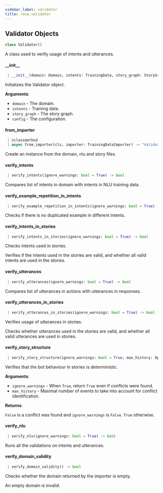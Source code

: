 ```yaml
---
sidebar_label: validator
title: rasa.validator
---
```


## Validator Objects

```python
class Validator()
```

A class used to verify usage of intents and utterances.

#### \_\_init\_\_

```python
 | __init__(domain: Domain, intents: TrainingData, story_graph: StoryGraph, config: Optional[Dict[Text, Any]]) -> None
```

Initializes the Validator object.

**Arguments**:

- `domain` - The domain.
- `intents` - Training data.
- `story_graph` - The story graph.
- `config` - The configuration.

#### from\_importer

```python
 | @classmethod
 | async from_importer(cls, importer: TrainingDataImporter) -> "Validator"
```

Create an instance from the domain, nlu and story files.

#### verify\_intents

```python
 | verify_intents(ignore_warnings: bool = True) -> bool
```

Compares list of intents in domain with intents in NLU training data.

#### verify\_example\_repetition\_in\_intents

```python
 | verify_example_repetition_in_intents(ignore_warnings: bool = True) -> bool
```

Checks if there is no duplicated example in different intents.

#### verify\_intents\_in\_stories

```python
 | verify_intents_in_stories(ignore_warnings: bool = True) -> bool
```

Checks intents used in stories.

Verifies if the intents used in the stories are valid, and whether
all valid intents are used in the stories.

#### verify\_utterances

```python
 | verify_utterances(ignore_warnings: bool = True) -> bool
```

Compares list of utterances in actions with utterances in responses.

#### verify\_utterances\_in\_stories

```python
 | verify_utterances_in_stories(ignore_warnings: bool = True) -> bool
```

Verifies usage of utterances in stories.

Checks whether utterances used in the stories are valid,
and whether all valid utterances are used in stories.

#### verify\_story\_structure

```python
 | verify_story_structure(ignore_warnings: bool = True, max_history: Optional[int] = None) -> bool
```

Verifies that the bot behaviour in stories is deterministic.

**Arguments**:

- `ignore_warnings` - When `True`, return `True` even if conflicts were found.
- `max_history` - Maximal number of events to take into account for conflict
  identification.
  

**Returns**:

  `False` is a conflict was found and `ignore_warnings` is `False`.
  `True` otherwise.

#### verify\_nlu

```python
 | verify_nlu(ignore_warnings: bool = True) -> bool
```

Runs all the validations on intents and utterances.

#### verify\_domain\_validity

```python
 | verify_domain_validity() -> bool
```

Checks whether the domain returned by the importer is empty.

An empty domain is invalid.

